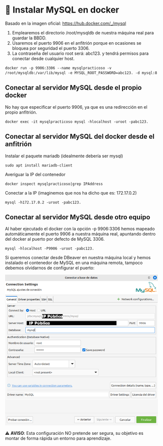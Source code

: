 # 🧾 Instalar MySQL en docker

Basado en la imagen oficial: <https://hub.docker.com/_/mysql>

1. Emplearemos el directorio /root/mysqldb de nuestra máquina real para guardar la BBDD.
2. Usaremos el puerto 9906 en el anfitrión porque en ocasiones se bloquea por seguridad el puerto 3306.
3. La contraseña del usuario root será: abc123. y tendrá permisos para conectar desde cualquier host.

~~~~
docker run -p 9906:3306 --name mysqlpracticoso -v /root/mysqldb:/var/lib/mysql -e MYSQL_ROOT_PASSWORD=abc123. -d mysql:8
~~~~

## Conectar al servidor MySQL desde el propio docker

No hay que especificar el puerto 9906, ya que es una redirección en el propio anfitrión.

~~~~
docker exec -it mysqlpracticoso mysql -hlocalhost -uroot -pabc123.
~~~~

## Conectar al servidor MySQL del docker desde el anfitrión

Instalar el paquete mariadb (idealmente debería ser mysql)

~~~~
sudo apt install mariadb-client
~~~~

Averiguar la IP del contenedor

~~~~
docker inspect mysqlpracticoso|grep IPAddress
~~~~

Conectar a la IP (imaginemos que nos ha dicho que es: 172.17.0.2)

~~~~
mysql -h172.17.0.2 -uroot -pabc123.
~~~~

## Conectar al servidor MySQL desde otro equipo

Al haber ejecutado el docker con la opción -p 9906:3306 hemos mapeado automáticamente el puerto 9906 a nuestra máquina real, apuntando dentro del docker al puerto por defecto de MySQL 3306.

~~~~
mysql -hlocalhost -P9906 -uroot -pabc123.
~~~~

Si queremos conectar desde DBeaver en nuestra máquina local y hemos instalado el contenedor de MySQL en una máquina remota, tampoco debemos olvidarnos de configurar el puerto:


![Configuración DBeaver](images/mysql-server-docker/dbeaver.png "Opciones de conexión en DBeaver")

⚠️ **AVISO**: Esta configuración NO pretende ser segura, su objetivo es montar de forma rápida un entorno para aprendizaje.